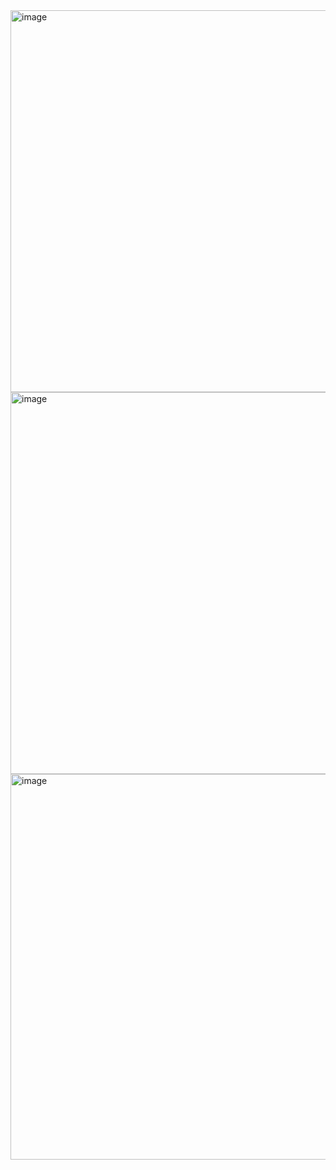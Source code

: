 <img width="1345" height="611" alt="image" src="https://github.com/user-attachments/assets/0fb956d3-38cf-4ea8-9a0f-364181c5ed42" />
<img width="1353" height="611" alt="image" src="https://github.com/user-attachments/assets/7169ab19-8256-4245-b42d-e5c250474a29" />
<img width="1365" height="617" alt="image" src="https://github.com/user-attachments/assets/e740ca5b-f46e-45fe-977f-1b03ad873a40" />
